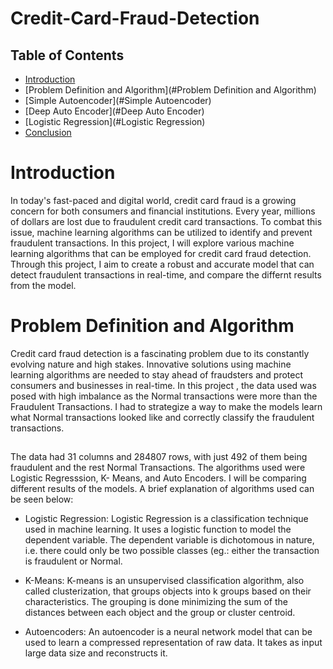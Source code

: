 # Credit-Card-Fraud-Detection

## Table of Contents
* [Introduction](#Introduction)
* [Problem Definition and Algorithm](#Problem Definition and Algorithm)
* [Simple Autoencoder](#Simple Autoencoder)
* [Deep Auto Encoder](#Deep Auto Encoder)
* [Logistic Regression](#Logistic Regression)
* [Conclusion](#Conclusion)

# Introduction

In today's fast-paced and digital world, credit card fraud is a growing concern for both consumers and financial institutions. Every year, millions of dollars are lost due to fraudulent credit card transactions. To combat this issue, machine learning algorithms can be utilized to identify and prevent fraudulent transactions. In this project, I will explore various machine learning algorithms that can be employed for credit card fraud detection. Through this project, I aim to create a robust and accurate model that can detect fraudulent transactions in real-time, and compare the differnt results from the model.

# Problem Definition and Algorithm
Credit card fraud detection is a fascinating problem due to its constantly evolving nature and high stakes. Innovative solutions using machine learning algorithms are needed to stay ahead of fraudsters and protect consumers and businesses in real-time. In this project , the data used was posed with high imbalance as the Normal transactions were more than the Fraudulent Transactions. I had to strategize a way to make the models learn what Normal transactions looked like and correctly classify the fraudulent transactions.
##
The data had 31 columns and 284807 rows, with just 492 of them being fraudulent and the rest Normal Transactions.
The algorithms used were Logistic Regresssion, K- Means, and Auto Encoders. I will be comparing different results of the models. A brief explanation of algorithms used can be seen below:

* Logistic Regression: Logistic Regression is a classification technique used in machine learning. It uses a logistic function to model the dependent variable. The dependent variable is dichotomous in nature, i.e. there could only be two possible classes (eg.: either the transaction is fraudulent or Normal.

* K-Means: K-means is an unsupervised classification algorithm, also called clusterization, that groups objects into k groups based on their characteristics. The grouping is done minimizing the sum of the distances between each object and the group or cluster centroid.

* Autoencoders: An autoencoder is a neural network model that can be used to learn a compressed representation of raw data. It takes as input large data size and reconstructs it.

